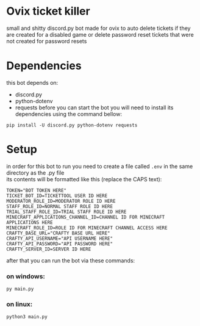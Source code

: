 # Ovix ticket killer
small and shitty discord.py bot made for ovix to auto delete tickets if they are created for a disabled game or delete password reset tickets that were not created for password resets

# Dependencies
this bot depends on:
- discord.py
- python-dotenv  
- requests
before you can start the bot you will need to install its dependencies using the command bellow:  
```
pip install -U discord.py python-dotenv requests
```

# Setup
in order for this bot to run you need to create a file called `.env` in the same directory as the .py file  
its contents will be formatted like this (replace the CAPS text):
```env
TOKEN="BOT TOKEN HERE"
TICKET_BOT_ID=TICKETTOOL USER ID HERE
MODERATOR_ROLE_ID=MODERATOR ROLE ID HERE
STAFF_ROLE_ID=NORMAL STAFF ROLE ID HERE
TRIAL_STAFF_ROLE_ID=TRIAL STAFF ROLE ID HERE
MINECRAFT_APPLICATIONS_CHANNEL_ID=CHANNEL ID FOR MINECRAFT APPLICATIONS HERE
MINECRAFT_ROLE_ID=ROLE ID FOR MINECRAFT CHANNEL ACCESS HERE
CRAFTY_BASE_URL="CRAFTY BASE URL HERE"
CRAFTY_API_USERNAME="API USERNAME HERE"
CRAFTY_API_PASSWORD="API PASSWORD HERE"
CRAFTY_SERVER_ID=SERVER ID HERE
```
after that you can run the bot via these commands:  
### on windows:
```
py main.py
```
### on linux:
```bash
python3 main.py
```
